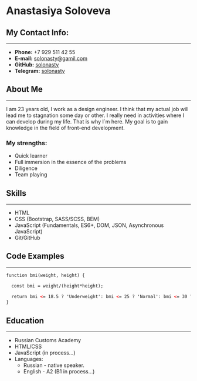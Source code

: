 # Anastasiya Soloveva


## My Contact Info:
-----
* **Phone:** +7 929 511 42 55
* **E-mail:** [solonasty@gamil.com](solonasty@gamil.com)
* **GitHub:** [solonasty](https://github.com/Solonasty)
* **Telegram:** [solonasty](https://t.me/colonasty/)


## About Me
-----
I am 23 years old, I work as a design engineer. I think that my actual job will lead me to stagnation some day or other. I really need in activities where I can develop during my life. That is why I`m here. My goal is to gain knowledge in the field of front-end development.
### My strengths:
* Quick learner
* Full immersion in the essence of the problems
* Diligence
* Team playing


## Skills
-----
* HTML
* CSS (Bootstrap, SASS/SCSS, BEM)
* JavaScript (Fundamentals, ES6+, DOM, JSON, Asynchronous JavaScript)
* Git/GitHub


## Code Examples
-----
```html
function bmi(weight, height) {

  const bmi = weight/(height*height);
  
  return bmi <= 18.5 ? 'Underweight': bmi <= 25 ? 'Normal': bmi <= 30 ? 'Overweight': 'Obese';
}
```


## Education
-----
* Russian Customs Academy
* HTML/CSS
* JavaScript (in process…)
* Languages:
    * Russian - native speaker.
    * English - A2 (B1 in process…)